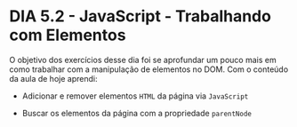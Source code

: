# DIA 5.2 - JavaScript - Trabalhando com Elementos

O objetivo dos exercícios desse dia foi se aprofundar um pouco mais em como trabalhar com a manipulação de elementos no DOM. Com o conteúdo da aula de hoje aprendi:

* Adicionar e remover elementos `HTML` da página via `JavaScript`

* Buscar os elementos da página com a propriedade `parentNode`